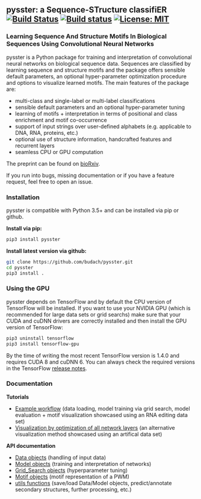 ## pysster: a Sequence-STructure classifiER  [![Build Status](https://travis-ci.org/budach/pysster.svg?branch=master)](https://travis-ci.org/budach/pysster) [![Build status](https://ci.appveyor.com/api/projects/status/b7kkrb0qu5fsanbh/branch/master?svg=true)](https://ci.appveyor.com/project/budach/pysster/branch/master) [![License: MIT](https://img.shields.io/badge/License-MIT-green.svg)](https://opensource.org/licenses/MIT)
### Learning Sequence And Structure Motifs In Biological Sequences Using Convolutional Neural Networks

pysster is a Python package for training and interpretation of convolutional neural networks on biological sequence data. Sequences are classified by learning sequence and structure motifs and the package offers sensible default parameters, an optional hyper-parameter optimization procedure and options to visualize learned motifs. The main features of the package are:

* multi-class and single-label or multi-label classifications
* sensible default parameters and an optional hyper-parameter tuning
* learning of motifs + interpretation in terms of positional and class enrichment and motif co-occurrence
* support of input strings over user-defined alphabets (e.g. applicable to DNA, RNA, proteins, etc.)
* optional use of structure information, handcrafted features and recurrent layers
* seamless CPU or GPU computation

The preprint can be found on [bioRxiv](https://www.biorxiv.org/content/early/2017/12/06/230086).

If you run into bugs, missing documentation or if you have a feature request, feel free to open an issue.

### Installation

pysster is compatible with Python 3.5+ and can be installed via pip or github.

**Install via pip:**

```sh
pip3 install pysster
```
**Install latest version via github:**
```sh
git clone https://github.com/budach/pysster.git
cd pysster
pip3 install .
```

### Using the GPU

pysster depends on TensorFlow and by default the CPU version of TensorFlow will be installed. If you want to use your NVIDIA GPU (which is recommended for large data sets or grid searchs) make sure that your CUDA and cuDNN drivers are correctly installed and then install the GPU version of TensorFlow:

```sh
pip3 uninstall tensorflow
pip3 install tensorflow-gpu
```

By the time of writing the most recent TensorFlow version is 1.4.0 and requires CUDA 8 and cuDNN 6. You can always check the required versions in the TensorFlow [release notes](https://github.com/tensorflow/tensorflow/releases).


### Documentation

**Tutorials**
* [Example workflow](https://github.com/budach/pysster/blob/master/tutorials/workflow_rna_editing.ipynb) (data loading, model training via grid search, model evaluation + motif visualization showcased using an RNA editing data set)
* [Visualization by optimization of all network layers](https://github.com/budach/pysster/blob/master/tutorials/visualize_all_the_things.ipynb) (an alternative visualization method showcased using an artifical data set)

**API documentation**
* [Data objects](https://github.com/budach/pysster/blob/master/docs/Data.md) (handling of input data)
* [Model objects](https://github.com/budach/pysster/blob/master/docs/Model.md) (training and interpretation of networks)
* [Grid_Search objects](https://github.com/budach/pysster/blob/master/docs/Grid_Search.md) (hyperparameter tuning)
* [Motif objects](https://github.com/budach/pysster/blob/master/docs/Motif.md) (motif representation of a PWM)
* [utils functions](https://github.com/budach/pysster/blob/master/docs/utils.md) (save/load Data/Model objects, predict/annotate secondary structures, further processing, etc.)
